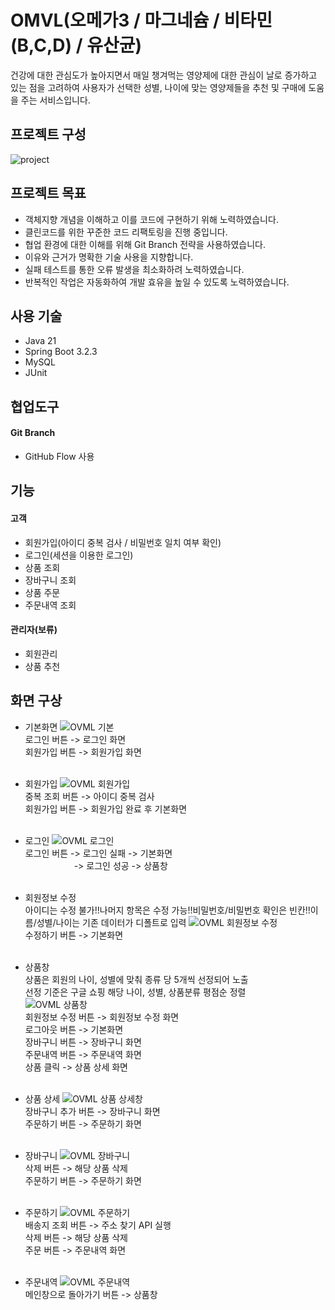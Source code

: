 # OMVL(오메가3 / 마그네슘 / 비타민(B,C,D) / 유산균)
건강에 대한 관심도가 높아지면서 매일 챙겨먹는 영양제에 대한 관심이 날로 증가하고 있는 점을 고려하여 사용자가 선택한 성별, 나이에 맞는 영양제들을 추천 및 구매에 도움을 주는 서비스입니다.


## 프로젝트 구성
![project](https://github.com/seok5182/omvl/assets/155522475/1af46058-6953-4468-9422-55f49cf5071e)


## 프로젝트 목표
- 객체지향 개념을 이해하고 이를 코드에 구현하기 위해 노력하였습니다.
- 클린코드를 위한 꾸준한 코드 리팩토링을 진행 중입니다.
- 협업 환경에 대한 이해를 위해 Git Branch 전략을 사용하였습니다.
- 이유와 근거가 명확한 기술 사용을 지향합니다.
- 실패 테스트를 통한 오류 발생을 최소화하려 노력하였습니다.
- 반복적인 작업은 자동화하여 개발 효유을 높일 수 있도록 노력하였습니다.


## 사용 기술
- Java 21
- Spring Boot 3.2.3
- MySQL
- JUnit


## 협업도구
#### Git Branch
  - GitHub Flow 사용


## 기능
#### 고객
- 회원가입(아이디 중복 검사 / 비밀번호 일치 여부 확인)
- 로그인(세션을 이용한 로그인)
- 상품 조회
- 장바구니 조회
- 상품 주문
- 주문내역 조회

#### 관리자(보류)
- 회원관리
- 상품 추천


## 화면 구상
- 기본화면
![OVML  기본](https://github.com/f-lab-edu/omvl/assets/155522475/0fe16b5a-7e81-4bd5-bde6-ce99915162d6)<br>
로그인 버튼 -> 로그인 화면<br>
회원가입 버튼 -> 회원가입 화면<br><br>

- 회원가입
![OVML  회원가입](https://github.com/f-lab-edu/omvl/assets/155522475/f4808c8d-c00e-44d3-ac72-27d4a69a86ed)<br>
중복 조회 버튼 -> 아이디 중복 검사<br>
회원가입 버튼 -> 회원가입 완료 후 기본화면<br><br>

- 로그인
![OVML  로그인](https://github.com/f-lab-edu/omvl/assets/155522475/eb19130e-995a-4519-85c4-ee42df1f117b)<br>
로그인 버튼 -> 로그인 실패 -> 기본화면<br>
&emsp;&emsp;&emsp;&emsp;&emsp;&nbsp;&nbsp;-> 로그인 성공 -> 상품창<br><br>

- 회원정보 수정<br>
아이디는 수정 불가!!나머지 항목은 수정 가능!!비밀번호/비밀번호 확인은 빈칸!!이름/성별/나이는 기존 데이터가 디폴트로 입력
![OVML  회원정보 수정](https://github.com/f-lab-edu/omvl/assets/155522475/6426671b-0bd5-41b3-bd1f-239f007a930d)<br>
수정하기 버튼 -> 기본화면<br><br>

- 상품창<br>
상품은 회원의 나이, 성별에 맞춰 종류 당 5개씩 선정되어 노출<br>
선정 기준은 구글 쇼핑 해당 나이, 성별, 상품분류 평점순 정렬<br>
![OVML  상품창](https://github.com/f-lab-edu/omvl/assets/155522475/c6080701-8354-4806-a82f-20782c875f25)<br>
회원정보 수정 버튼 -> 회원정보 수정 화면<br>
로그아웃 버튼 -> 기본화면<br>
장바구니 버튼 -> 장바구니 화면<br>
주문내역 버튼 -> 주문내역 화면<br>
상품 클릭 -> 상품 상세 화면<br><br>

- 상품 상세
![OVML  상품 상세창](https://github.com/f-lab-edu/omvl/assets/155522475/8f52671c-56b6-4b65-880f-da35b44bb982)<br>
장바구니 추가 버튼 -> 장바구니 화면<br>
주문하기 버튼 -> 주문하기 화면<br><br>

- 장바구니
![OVML  장바구니](https://github.com/f-lab-edu/omvl/assets/155522475/3f9dd64a-fb5b-43c9-bdd3-f23d68acfb19)<br>
삭제 버튼 -> 해당 상품 삭제<br>
주문하기 버튼 -> 주문하기 화면<br><br>

- 주문하기
![OVML  주문하기](https://github.com/f-lab-edu/omvl/assets/155522475/7d1829d8-6133-4226-844f-098e698af529)<br>
배송지 조회 버튼 -> 주소 찾기 API 실행<br>
삭제 버튼 -> 해당 상품 삭제<br>
주문 버튼 -> 주문내역 화면<br><br>

- 주문내역
![OVML  주문내역](https://github.com/f-lab-edu/omvl/assets/155522475/0b5301a4-d87c-40de-9e4d-12ed30723f13)<br>
메인창으로 돌아가기 버튼 -> 상품창<br>

